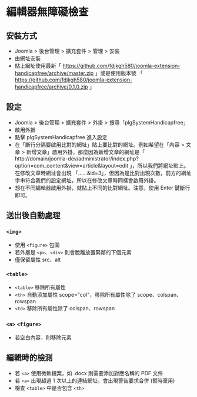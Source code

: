 # 編輯器無障礙檢查

## 安裝方式
- Joomla > 後台管理 > 擴充套件 > 管理 > 安裝
- 由網址安裝
- 貼上網址使用最新「 https://github.com/fdjkgh580/joomla-extension-handicapfree/archive/master.zip 」或是使用版本號 「 https://github.com/fdjkgh580/joomla-extension-handicapfree/archive/0.1.0.zip 」

## 設定
- Joomla > 後台管理 > 擴充套件 > 外掛 > 搜尋「plgSystemHandicapfree」
- 啟用外掛
- 點擊 plgSystemHandicapfree 進入設定
- 在「斷行分隔要啟用比對的網址」貼上要比對的網址。例如希望在「內容 > 文章 > 新增文章」啟用外掛，那麼因為新增文章的網址是「 http://domain/joomla-dev/administrator/index.php?option=com_content&view=article&layout=edit 」，所以我們將網址貼上。在修改文章時網址會出現 「......&id=3」，但因為是比對出現次數，前方的網址字串符合我們的設定網址，所以在修改文章時同樣會啟用外掛。
- 想在不同編輯器啟用外掛，就貼上不同的比對網址。注意，使用 Enter 鍵斷行即可。

## 送出後自動處理
### ````<img>````
- 使用 ````<figure>```` 包圍
- 若外層是 ````<p>````、````<div>```` 則會脫離放置緊鄰的下個元素
- 僅保留屬性 src、alt

### ````<table>````
- ````<table>```` 移除所有屬性
- ````<th>```` 自動添加屬性 scope="col"，移除所有屬性除了 scope、colspan、rowspan
- ````<td>```` 移除所有屬性除了 colspan、rowspan

### ````<a>```` ````<figure>````
- 若空白內容，則移除元素
 
## 編輯時的檢測
- 若 ````<a>```` 使用微軟檔案，如 .docx 則需要添加對應名稱的 PDF 文件
- 若 ````<a>```` 出現超過 1 次以上的連結網址，會出現警告要求合併 (暫時棄用)
- 檢查 ````<table>```` 中是否包含 ````<th>````

